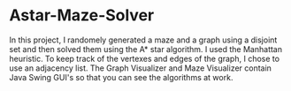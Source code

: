 Astar-Maze-Solver
=================
In this project, I randomely generated a maze and a graph using a disjoint set and then solved them using the A* star algorithm.  I used the Manhattan heuristic. To keep track of the vertexes and edges of the graph, I chose to use an adjacency list.  The Graph Visualizer and Maze Visualizer contain Java Swing GUI's so that you can see the algorithms at work.  
